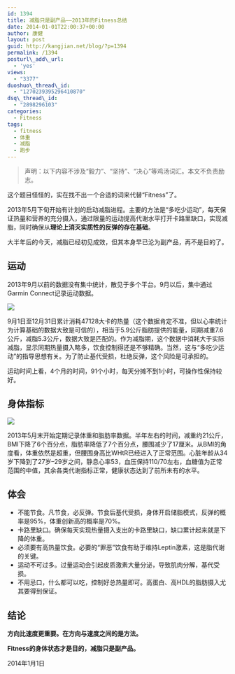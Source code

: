 ```yaml
---
id: 1394
title: 减脂只是副产品——2013年的Fitness总结
date: 2014-01-01T22:00:37+00:00
author: 康健
layout: post
guid: http://kangjian.net/blog/?p=1394
permalink: /1394
posturl\_add\_url:
  - 'yes'
views:
  - "3377"
duoshuo\_thread\_id:
  - "1270239395296410870"
dsq\_thread\_id:
  - "2898296103"
categories:
  - Fitness
tags:
  - fitness
  - 体重
  - 减脂
  - 跑步
---
```

> 声明：以下内容不涉及“毅力”、“坚持”、“决心”等鸡汤词汇。本文不负责励志。

这个题目怪怪的，实在找不出一个合适的词来代替“Fitness”了。

2013年5月下旬开始有计划的启动减脂进程。主要的方法是“多吃少运动”，每天保证热量和营养的充分摄入，通过限量的运动提高代谢水平打开卡路里缺口，实现减脂，同时确保从**理论上消灭实质性的反弹的存在基础**。

大半年后的今天，减脂已经初见成效，但其本身早已沦为副产品，再不是目的了。

## 运动

2013年9月以前的数据没有集中统计，散见于多个平台。9月以后，集中通过Garmin Connect记录运动数据。

![][image-1]

9月1日至12月31日累计消耗47128大卡的热量（这个数据肯定不准，但以心率统计为计算基础的数据大致是可信的），相当于5.9公斤脂肪提供的能量，同期减重7.6公斤，减脂5.3公斤，数据大致是匹配的。作为减脂期，这个数据中消耗大于实际减脂，显示同期热量摄入略多，饮食控制得还是不够精确。当然，这与“多吃少运动”的指导思想有关。为了防止基代受损，杜绝反弹，这个风险是可承担的。

运动时间上看，4个月的时间，91个小时，每天分摊不到1小时，可操作性保持较好。

## 身体指标

![][image-2]

2013年5月末开始定期记录体重和脂肪率数据。半年左右的时间，减重约21公斤，BMI下降了6个百分点，脂肪率降低了7个百分点，腰围减少了17厘米。从BMI的角度看，体重依然是超重，但腰围身高比WHtR已经进入了正常范围。心脏年龄从34岁下降到了27岁–29岁之间，静息心率53，血压保持110/70左右，血糖值为正常范围的中值，其余各类代谢指标正常，健康状态达到了前所未有的水平。

## 体会

  * 不能节食。凡节食，必反弹。节食后基代受损，身体开启储脂模式，反弹的概率是95%，体重创新高的概率是70%。
  * 卡路里缺口。确保每天实现热量摄入支出的卡路里缺口，缺口累计起来就是下降的体重。
  * 必须要有高热量饮食。必要的“罪恶”饮食有助于维持Leptin激素，这是脂代谢的关键。
  * 运动不可过多。过量运动会引起皮质激素大量分泌，导致肌肉分解，基代受损。
  * 不用忌口，什么都可以吃，控制好总热量即可。高蛋白、高HDL的脂肪摄入尤其要得到保证。

## 结论

**方向比速度更重要。在方向与速度之间的是方法。**

**Fitness的身体状态才是目的，减脂只是副产品。**

2014年1月1日

[image-1]:	http://kangjian.net/images/2014/01/20140102120549.png
[image-2]:	http://kangjian.net/images/2014/01/2014010174018.png